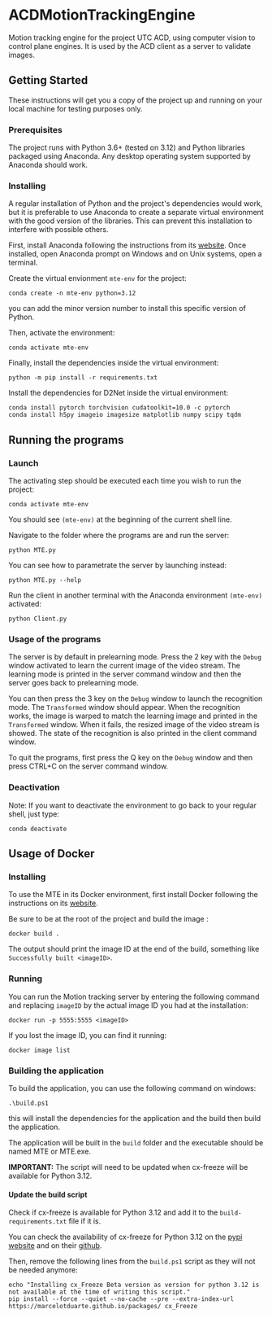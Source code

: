 # ACDMotionTrackingEngine

Motion tracking engine for the project UTC ACD, using computer vision to control plane engines. It is used by the ACD client as a server to validate images.

## Getting Started

These instructions will get you a copy of the project up and running on your local machine for testing purposes only.


### Prerequisites

The project runs with Python 3.6+ (tested on 3.12) and Python libraries packaged using Anaconda. Any desktop operating system supported by Anaconda should work.

### Installing

A regular installation of Python and the project's dependencies would work, but it is preferable to use Anaconda to create a separate virtual environment with the good version of the libraries. This can prevent this installation to interfere with possible others.

First, install Anaconda following the instructions from its [website](https://docs.anaconda.com/free/anaconda/install/index.html "Anaconda website"). Once installed, open Anaconda prompt on Windows and on Unix systems, open a terminal.

Create the virtual envionment `mte-env` for the project:

```shell
conda create -n mte-env python=3.12
```

you can add the minor version number to install this specific version of Python.

Then, activate the environment:

```shell
conda activate mte-env
```

Finally, install the dependencies inside the virtual environment:

```shell
python -m pip install -r requirements.txt
```
Install the dependencies for D2Net inside the virtual environment:

```shell
conda install pytorch torchvision cudatoolkit=10.0 -c pytorch
conda install h5py imageio imagesize matplotlib numpy scipy tqdm
```

## Running the programs

### Launch

The activating step should be executed each time you wish to run the project:

```shell
conda activate mte-env
```

You should see `(mte-env)` at the beginning of the current shell line.

Navigate to the folder where the programs are and run the server:
```shell
python MTE.py
```

You can see how to parametrate the server by launching instead:
```shell
python MTE.py --help
```

Run the client in another terminal with the Anaconda environment `(mte-env)` activated:
```shell
python Client.py
```

### Usage of the programs

The server is by default in prelearning mode. Press the 2 key with the `Debug` window activated to learn the current image of the video stream.
The learning mode is printed in the server command window and then the server goes back to prelearning mode.

You can then press the 3 key on the `Debug` window to launch the recognition mode. The `Transformed` window should appear. When the recognition works, the image is warped to match the learning image and printed in the `Transformed` window. When it fails, the resized image of the video stream is showed. The state of the recognition is also printed in the client command window.

To quit the programs, first press the Q key on the `Debug` window and then press CTRL+C on the server command window.

### Deactivation

Note: If you want to deactivate the environment to go back to your regular shell, just type:

```shell
conda deactivate
```

## Usage of Docker

### Installing

To use the MTE in its Docker environment, first install Docker following the instructions on its [website](https://www.docker.com/get-started/ "Docker website").

Be sure to be at the root of the project and build the image :

```shell
docker build .
```

The output should print the image ID at the end of the build, something like ```Successfully built <imageID>```.

### Running

You can run the Motion tracking server by entering the following command and replacing ```imageID``` by the actual image ID you had at the installation:

```shell
docker run -p 5555:5555 <imageID>
```

If you lost the image ID, you can find it running:
```shell
docker image list
```

### Building the application

To build the application, you can use the following command on windows:

```shell
.\build.ps1
```

this will install the dependencies for the application and the build then build the application.

The application will be built in the `build` folder and the executable should be named MTE or MTE.exe.

**IMPORTANT:**
The script will need to be updated when cx-freeze will be available for Python 3.12.

#### Update the build script

Check if cx-freeze is available for Python 3.12 and add it to the `build-requirements.txt` file if it is.

You can check the availability of cx-freeze for Python 3.12 on the [pypi website](https://pypi.org/project/cx-Freeze/) and on their [github](https://github.com/marcelotduarte/cx_Freeze).

Then, remove the following lines from the `build.ps1` script as they will not be needed anymore:

```shell
echo "Installing cx_Freeze Beta version as version for python 3.12 is not available at the time of writing this script."
pip install --force --quiet --no-cache --pre --extra-index-url https://marcelotduarte.github.io/packages/ cx_Freeze
```